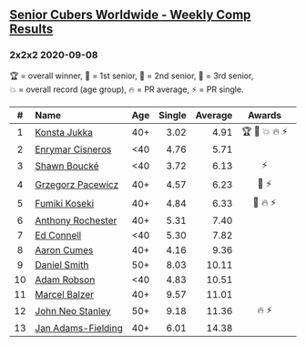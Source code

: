 <style>table {white-space: nowrap;}</style>

## [Senior Cubers Worldwide - Weekly Comp Results](/scw-comp/results/)
### 2x2x2 2020-09-08

<span style="white-space: nowrap;">🏆 = overall winner</span>, <span style="white-space: nowrap;">🥇 = 1st senior</span>, <span style="white-space: nowrap;">🥈 = 2nd senior</span>, <span style="white-space: nowrap;">🥉 = 3rd senior</span>, <span style="white-space: nowrap;">💥 = overall record (age group)</span>, <span style="white-space: nowrap;">🔥 = PR average</span>, <span style="white-space: nowrap;">⚡ = PR single</span>.

| # | Name | Age | Single | Average | Awards | Solve 1 | Solve 2 | Solve 3 | Solve 4 | Solve 5 | Video |
| :--: | :-- | :--: | --: | --: | :--: | --: | --: | --: | --: | --: | :-- |
| 1 | [Konsta Jukka](../../persons/konsta_jukka/222.md) | 40+ | 3.02 | 4.91 | 🏆 🥇 💥 🔥 ⚡ | 4.58 | 3.02 | 5.82 | 4.80 | 5.34 | [Desktop](https://www.facebook.com/events/660661614881054/permalink/663650014582214) / [Mobile](https://m.facebook.com/events/660661614881054?view=permalink&id=663650014582214) |
| 2 | [Enrymar Cisneros](../../persons/enrymar_cisneros/222.md) | <40 | 4.76 | 5.71 |  | 5.34 | 5.24 | 6.54 | 6.87 | 4.76 | [Desktop](https://www.facebook.com/events/660661614881054/permalink/666268574320358) / [Mobile](https://m.facebook.com/events/660661614881054?view=permalink&id=666268574320358) |
| 3 | [Shawn Boucké](../../persons/shawn_boucke/222.md) | <40 | 3.72 | 6.13 | ⚡ | 7.80 | 3.72 | 14.40 | 5.85 | 4.75 | [Desktop](https://www.facebook.com/events/652945192290048/permalink/660959961488571) / [Mobile](https://m.facebook.com/events/652945192290048?view=permalink&id=660959961488571) |
| 4 | [Grzegorz Pacewicz](../../persons/grzegorz_pacewicz/222.md) | 40+ | 4.57 | 6.23 | 🥈 ⚡ | 5.48 | 4.57 | 6.44 | 8.87 | 6.77 | [Desktop](https://www.facebook.com/events/660661614881054/permalink/662197464727469) / [Mobile](https://m.facebook.com/events/660661614881054?view=permalink&id=662197464727469) |
| 5 | [Fumiki Koseki](../../persons/fumiki_koseki/222.md) | 40+ | 4.84 | 6.33 | 🥉 🔥 ⚡ | 8.20 | 5.90 | 5.75 | 7.35 | 4.84 | [Desktop](https://www.facebook.com/events/660661614881054/permalink/665963447684204) / [Mobile](https://m.facebook.com/events/660661614881054?view=permalink&id=665963447684204) |
| 6 | [Anthony Rochester](../../persons/anthony_rochester/222.md) | 40+ | 5.31 | 7.40 |  | 9.23 | 6.77 | 5.31 | 6.72 | 8.70 | [Desktop](https://www.facebook.com/events/660661614881054/permalink/661548131459069) / [Mobile](https://m.facebook.com/events/660661614881054?view=permalink&id=661548131459069) |
| 7 | [Ed Connell](../../persons/ed_connell/222.md) | <40 | 5.30 | 7.82 |  | 5.30 | 11.62 | 6.46 | 12.23 | 5.37 | [Desktop](https://www.facebook.com/events/660661614881054/permalink/664234054523810) / [Mobile](https://m.facebook.com/events/660661614881054?view=permalink&id=664234054523810) |
| 8 | [Aaron Cumes](../../persons/aaron_cumes/222.md) | 40+ | 4.16 | 9.36 |  | 9.42 | 4.16 | 9.08 | 9.59 | 14.04 | [Desktop](https://www.facebook.com/events/660661614881054/permalink/661127051501177) / [Mobile](https://m.facebook.com/events/660661614881054?view=permalink&id=661127051501177) |
| 9 | [Daniel Smith](../../persons/daniel_smith/222.md) | 50+ | 8.03 | 10.11 |  | 10.87 | 8.90 | 10.57 | 8.03 | 14.61 | [Desktop](https://www.facebook.com/events/660661614881054/permalink/666329640980918) / [Mobile](https://m.facebook.com/events/660661614881054?view=permalink&id=666329640980918) |
| 10 | [Adam Robson](../../persons/adam_robson/222.md) | <40 | 4.83 | 10.51 |  | 12.63 | 4.83 | 11.12 | 15.21 | 7.79 | [Desktop](https://www.facebook.com/100005428097972/videos/1464506723740250) / [Mobile](https://m.facebook.com/100005428097972/videos/1464506723740250) |
| 11 | [Marcel Balzer](../../persons/marcel_balzer/222.md) | 40+ | 9.57 | 11.01 |  | 9.57 | 9.60 | DNF | 13.03 | 10.39 | [Desktop](https://www.facebook.com/marcel.balzer.9216/videos/10160398639207516) / [Mobile](https://m.facebook.com/marcel.balzer.9216/videos/10160398639207516) |
| 12 | [John Neo Stanley](../../persons/john_neo_stanley/222.md) | 50+ | 9.18 | 11.36 | 🔥 ⚡ | 9.18 | 11.34 | 11.37 | 18.57 | 11.36 | [Desktop](https://www.facebook.com/events/660661614881054/permalink/663322191281663) / [Mobile](https://m.facebook.com/events/660661614881054?view=permalink&id=663322191281663) |
| 13 | [Jan Adams-Fielding](../../persons/jan_adams_fielding/222.md) | 40+ | 6.01 | 14.38 |  | 13.53 | 6.01 | 22.78 | 17.13 | 12.48 | [Desktop](https://www.facebook.com/events/660661614881054/permalink/665459667734582) / [Mobile](https://m.facebook.com/events/660661614881054?view=permalink&id=665459667734582) |

<!-- Global site tag (gtag.js) - Google Analytics -->
<script async src="https://www.googletagmanager.com/gtag/js?id=UA-86348435-3"></script>
<script>window.dataLayer = window.dataLayer || []; function gtag() {dataLayer.push(arguments);} gtag('js', new Date()); gtag('config', 'UA-86348435-3');</script>
